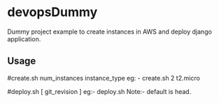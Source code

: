 # devopsDummy

Dummy project example to create instances in AWS and deploy django application.

## Usage
 #create.sh num_instances instance_type
 eg: - create.sh 2 t2.micro
 
 #deploy.sh [ git_revision ]
 eg:- deploy.sh
 Note:- default is head.
